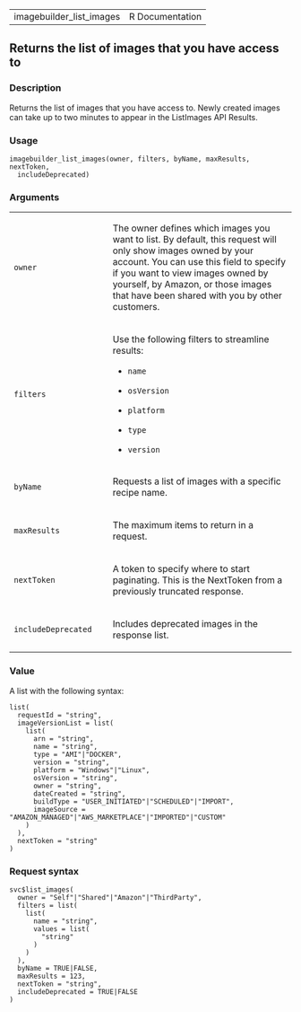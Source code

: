 <table style="width: 100%;">
<tbody>
<tr class="odd">
<td>imagebuilder_list_images</td>
<td style="text-align: right;">R Documentation</td>
</tr>
</tbody>
</table>

## Returns the list of images that you have access to

### Description

Returns the list of images that you have access to. Newly created images
can take up to two minutes to appear in the ListImages API Results.

### Usage

    imagebuilder_list_images(owner, filters, byName, maxResults, nextToken,
      includeDeprecated)

### Arguments

<table>
<colgroup>
<col style="width: 35%" />
<col style="width: 65%" />
</colgroup>
<tbody>
<tr class="odd">
<td><code id="imagebuilder_list_images_:_owner">owner</code></td>
<td><p>The owner defines which images you want to list. By default, this
request will only show images owned by your account. You can use this
field to specify if you want to view images owned by yourself, by
Amazon, or those images that have been shared with you by other
customers.</p></td>
</tr>
<tr class="even">
<td><code id="imagebuilder_list_images_:_filters">filters</code></td>
<td><p>Use the following filters to streamline results:</p>
<ul>
<li><p><code>name</code></p></li>
<li><p><code>osVersion</code></p></li>
<li><p><code>platform</code></p></li>
<li><p><code>type</code></p></li>
<li><p><code>version</code></p></li>
</ul></td>
</tr>
<tr class="odd">
<td><code id="imagebuilder_list_images_:_byName">byName</code></td>
<td><p>Requests a list of images with a specific recipe name.</p></td>
</tr>
<tr class="even">
<td><code
id="imagebuilder_list_images_:_maxResults">maxResults</code></td>
<td><p>The maximum items to return in a request.</p></td>
</tr>
<tr class="odd">
<td><code
id="imagebuilder_list_images_:_nextToken">nextToken</code></td>
<td><p>A token to specify where to start paginating. This is the
NextToken from a previously truncated response.</p></td>
</tr>
<tr class="even">
<td><code
id="imagebuilder_list_images_:_includeDeprecated">includeDeprecated</code></td>
<td><p>Includes deprecated images in the response list.</p></td>
</tr>
</tbody>
</table>

### Value

A list with the following syntax:

    list(
      requestId = "string",
      imageVersionList = list(
        list(
          arn = "string",
          name = "string",
          type = "AMI"|"DOCKER",
          version = "string",
          platform = "Windows"|"Linux",
          osVersion = "string",
          owner = "string",
          dateCreated = "string",
          buildType = "USER_INITIATED"|"SCHEDULED"|"IMPORT",
          imageSource = "AMAZON_MANAGED"|"AWS_MARKETPLACE"|"IMPORTED"|"CUSTOM"
        )
      ),
      nextToken = "string"
    )

### Request syntax

    svc$list_images(
      owner = "Self"|"Shared"|"Amazon"|"ThirdParty",
      filters = list(
        list(
          name = "string",
          values = list(
            "string"
          )
        )
      ),
      byName = TRUE|FALSE,
      maxResults = 123,
      nextToken = "string",
      includeDeprecated = TRUE|FALSE
    )
